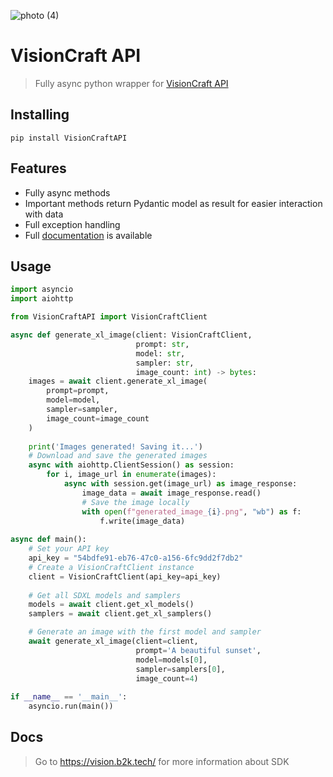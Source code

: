 ![photo (4)](https://github.com/Belyashik2K/VisionCraftAPI/assets/126521808/fa32e4fa-37bd-47a7-9574-bbc02191796b)
# VisionCraft API
> Fully async python wrapper for [VisionCraft API](https://api.visioncraft.top/docs)

## Installing

    pip install VisionCraftAPI

## Features
* Fully async methods
* Important methods return Pydantic model as result for easier interaction with data
* Full exception handling
* Full [documentation](https://vision.b2k.tech/) is available

## Usage
```python
import asyncio
import aiohttp

from VisionCraftAPI import VisionCraftClient

async def generate_xl_image(client: VisionCraftClient,
                            prompt: str,
                            model: str,
                            sampler: str,
                            image_count: int) -> bytes:
    images = await client.generate_xl_image(
        prompt=prompt,
        model=model,
        sampler=sampler,
        image_count=image_count
    )
    
    print('Images generated! Saving it...')
    # Download and save the generated images
    async with aiohttp.ClientSession() as session:
        for i, image_url in enumerate(images):
            async with session.get(image_url) as image_response:
                image_data = await image_response.read()
                # Save the image locally
                with open(f"generated_image_{i}.png", "wb") as f:
                    f.write(image_data)
                    
async def main():
    # Set your API key
    api_key = "54bdfe91-eb76-47c0-a156-6fc9dd2f7db2"
    # Create a VisionCraftClient instance
    client = VisionCraftClient(api_key=api_key)
    
    # Get all SDXL models and samplers
    models = await client.get_xl_models()
    samplers = await client.get_xl_samplers()

    # Generate an image with the first model and sampler
    await generate_xl_image(client=client,
                            prompt='A beautiful sunset',
                            model=models[0],
                            sampler=samplers[0],
                            image_count=4)
            
if __name__ == '__main__':
    asyncio.run(main())
```

## Docs
> Go to https://vision.b2k.tech/ for more information about SDK
